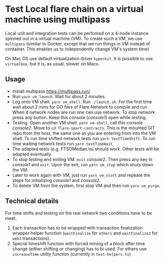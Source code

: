 # Test Local flare chain on a virtual machine using multipass

Local unit and integration tests can be perfomed on a 4-node instance spinned out in a virtual machine (VM). To create such a VM, we use `multipass` (similar to Docker, except that we run things in VM instead of container. This enables us to independently change VM's system time)

On Mac OS use default virtualization driver `hyperkit`. It is possible to use `virtualbox`, but it is, as usual, slower on Macs.

## Usage

- Install multipass https://multipass.run/
- Run `yarn vm_launch`. Wait for about 2 minutes.
- Log onto VM shell: `yarn vm_shell`. Run `./launch.sh`. For the first time wait about 2 mins for GO files of Flare Network to compile and run. When 4 network nodes are run one cen use network. To stop network press any button. Keep this console (*console1*) open while testing. 
- Testing. Open another VM shell: `yarn vm-shell`,  call this console *console2*. Move to `cd flare-smart-contracts`. This is the mounted GIT repo from the host, the same one as you are entering from into the VM shell. To run time shifted network tests run `yarn testTimeShift`. To run time waiting network tests run `yarn testTimeWait`
- The adapted tests (e.g. FTSOMedian.ts) should work. Other tests will be adapted eventually.
- To stop testing and exiting VM: `exit` *console2*. Then press any key in *console1* and `exit`. Upon the exit, run `yarn vm_stop` which shuts down the VM.
- Later to work again with VM, just run `yarn vm_start` and repeate the steps for initializing *console1* and *console2*.
- To delete VM from the system, first stop VM and then run `yarn vm_purge`.

## Technical details

For time shifts and testing on the real network two conditions have to be meet.

1. Each transaction has to be wrapped with transaction finalization wrapper helper function (`waitFinalize` for `ethers` and `waitFinalize3` for `web3` transactions).
2. Special timeshift function with forced mining of a block after time change (either shifting or changing) has to bi used. For ethers use `increaseTime` utility function (currently in `test-helpers.ts`)
